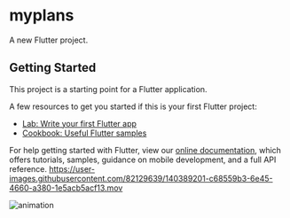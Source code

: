 # myplans

A new Flutter project.

## Getting Started

This project is a starting point for a Flutter application.

A few resources to get you started if this is your first Flutter project:

- [Lab: Write your first Flutter app](https://flutter.dev/docs/get-started/codelab)
- [Cookbook: Useful Flutter samples](https://flutter.dev/docs/cookbook)

For help getting started with Flutter, view our
[online documentation](https://flutter.dev/docs), which offers tutorials,
samples, guidance on mobile development, and a full API reference.
https://user-images.githubusercontent.com/82129639/140389201-c68559b3-6e45-4660-a380-1e5acb5acf13.mov

![animation](https://user-images.githubusercontent.com/8212345/140641397-02df039a-ae7e-437f-80b8-5ac096f2e9f1.gif)
